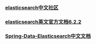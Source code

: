 ### [elasticsearch中文社区](https://elasticsearch.cn)
### [elasticsearch英文官方文档6.2.2](https://www.elastic.co/guide/en/elasticsearch/reference/current/index.html)
### [Spring-Data-Elasticsearch中文文档](https://legacy.gitbook.com/book/giraffe0813/spring-data-elasticsearch/details)

